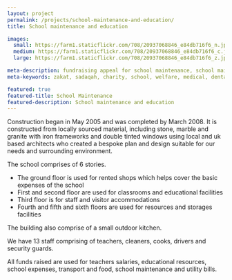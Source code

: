 ```yaml
---
layout: project
permalink: /projects/school-maintenance-and-education/
title: School maintenance and education

images:
  small: https://farm1.staticflickr.com/708/20937068846_e84db716f6_n.jpg
  medium: https://farm1.staticflickr.com/708/20937068846_e84db716f6_c.jpg
  large: https://farm1.staticflickr.com/708/20937068846_e84db716f6_z.jpg

meta-description: fundraising appeal for school maintenance, school maintenance, education and medical welfare and transport
meta-keywords: zakat, sadaqah, charity, school, welfare, medical, dental, education, orphan

featured: true
featured-title: School Maintenance
featured-description: School maintenance and education
---
```


Construction began in May 2005 and was completed by March 2008. It is constructed from locally sourced material, including stone, marble and granite with iron frameworks and double tinted windows using local and uk based architects who created a bespoke plan and design suitable for our needs and surrounding environment.

The school comprises of 6 stories.

* The ground floor is used for rented shops which helps cover the basic expenses of the school
* First and second floor are used for classrooms and educational facilities
* Third floor is for staff and visitor accommodations
* Fourth and fifth and sixth floors are used for resources and storages facilities

The building also comprise of a small outdoor kitchen.

We have 13 staff comprising of teachers, cleaners, cooks, drivers and security guards.

All funds raised are used for teachers salaries, educational resources, school expenses, transport and food, school maintenance and utility bills.
